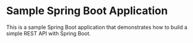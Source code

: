 # Sample Spring Boot Application
This is a sample Spring Boot application that demonstrates how to build a simple REST API with Spring Boot.